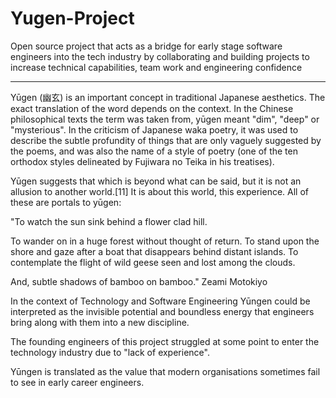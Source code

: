 # Yugen-Project
Open source project that acts as a bridge for early stage software engineers into the tech industry by collaborating and building projects to increase technical capabilities, team work and engineering confidence

---

Yūgen (幽玄) is an important concept in traditional Japanese aesthetics. The exact translation of the word depends on the context. In the Chinese philosophical texts the term was taken from, yūgen meant "dim", "deep" or "mysterious". In the criticism of Japanese waka poetry, it was used to describe the subtle profundity of things that are only vaguely suggested by the poems, and was also the name of a style of poetry (one of the ten orthodox styles delineated by Fujiwara no Teika in his treatises).

Yūgen suggests that which is beyond what can be said, but it is not an allusion to another world.[11] It is about this world, this experience. All of these are portals to yūgen:

"To watch the sun sink behind a flower clad hill.

To wander on in a huge forest without thought of return. To stand upon the shore and gaze after a boat that disappears behind distant islands. To contemplate the flight of wild geese seen and lost among the clouds.

And, subtle shadows of bamboo on bamboo." Zeami Motokiyo

In the context of Technology and Software Engineering Yūngen could be interpreted as the invisible potential and boundless energy that engineers bring along with them into a new discipline. 

The founding engineers of this project struggled at some point to enter the technology industry due to "lack of experience". 

Yūngen is translated as the value that modern organisations sometimes fail to see in early career engineers. 
